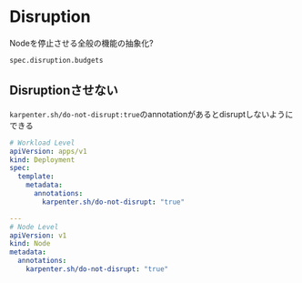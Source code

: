 # Disruption

Nodeを停止させる全般の機能の抽象化?

`spec.disruption.budgets`


## Disruptionさせない

`karpenter.sh/do-not-disrupt:true`のannotationがあるとdisruptしないようにできる

```yaml
# Workload Level
apiVersion: apps/v1
kind: Deployment
spec:
  template:
    metadata:
      annotations:
        karpenter.sh/do-not-disrupt: "true"

---
# Node Level
apiVersion: v1
kind: Node
metadata:
  annotations:
    karpenter.sh/do-not-disrupt: "true"
```
